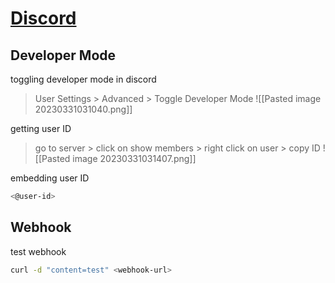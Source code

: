 # [Discord](https://discord.com/developers/docs/intro)

## Developer Mode

toggling developer mode in discord
>User Settings > Advanced > Toggle Developer Mode
![[Pasted image 20230331031040.png]]

getting user ID
>go to server > click on show members > right click on user > copy ID
![[Pasted image 20230331031407.png]]

embedding user ID
```bash
<@user-id>
```

## Webhook

test webhook
```bash
curl -d "content=test" <webhook-url>
```

